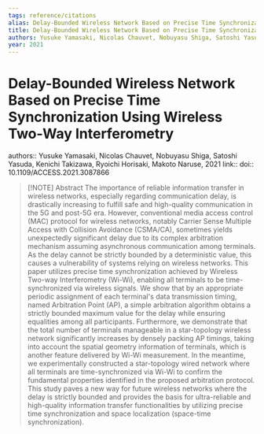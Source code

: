 ```yaml
---
tags: reference/citations
alias: Delay-Bounded Wireless Network Based on Precise Time Synchronization Using Wireless Two-Way Interferometry
title: Delay-Bounded Wireless Network Based on Precise Time Synchronization Using Wireless Two-Way Interferometry
authors: Yusuke Yamasaki, Nicolas Chauvet, Nobuyasu Shiga, Satoshi Yasuda, Kenichi Takizawa, Ryoichi Horisaki, Makoto Naruse
year: 2021
---
```

# Delay-Bounded Wireless Network Based on Precise Time Synchronization Using Wireless Two-Way Interferometry
authors:: Yusuke Yamasaki, Nicolas Chauvet, Nobuyasu Shiga, Satoshi Yasuda, Kenichi Takizawa, Ryoichi Horisaki, Makoto Naruse, 2021
link:: 
doi:: 10.1109/ACCESS.2021.3087866
> [!NOTE] Abstract
> The importance of reliable information transfer in wireless networks, especially regarding communication delay, is drastically increasing to fulfill safe and high-quality communication in the 5G and post-5G era. However, conventional media access control (MAC) protocol for wireless networks, notably Carrier Sense Multiple Access with Collision Avoidance (CSMA/CA), sometimes yields unexpectedly significant delay due to its complex arbitration mechanism assuming asynchronous communication among terminals. As the delay cannot be strictly bounded by a deterministic value, this causes a vulnerability of systems relying on wireless networks. This paper utilizes precise time synchronization achieved by Wireless Two-way Interferometry (Wi-Wi), enabling all terminals to be time-synchronized via wireless signals. We show that by an appropriate periodic assignment of each terminal's data transmission timing, named Arbitration Point (AP), a simple arbitration algorithm obtains a strictly bounded maximum value for the delay while ensuring equalities among all participants. Furthermore, we demonstrate that the total number of terminals manageable in a star-topology wireless network significantly increases by densely packing AP timings, taking into account the spatial geometry information of terminals, which is another feature delivered by Wi-Wi measurement. In the meantime, we experimentally constructed a star-topology wired network where all terminals are time-synchronized via Wi-Wi to confirm the fundamental properties identified in the proposed arbitration protocol. This study paves a new way for future wireless networks where the delay is strictly bounded and provides the basis for ultra-reliable and high-quality information transfer functionalities by utilizing precise time synchronization and space localization (space-time synchronization).
